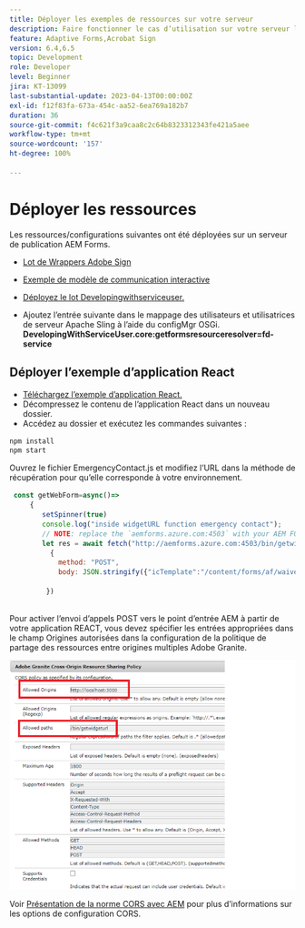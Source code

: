 ```yaml
---
title: Déployer les exemples de ressources sur votre serveur
description: Faire fonctionner le cas d’utilisation sur votre serveur local
feature: Adaptive Forms,Acrobat Sign
version: 6.4,6.5
topic: Development
role: Developer
level: Beginner
jira: KT-13099
last-substantial-update: 2023-04-13T00:00:00Z
exl-id: f12f83fa-673a-454c-aa52-6ea769a182b7
duration: 36
source-git-commit: f4c621f3a9caa8c2c64b8323312343fe421a5aee
workflow-type: tm+mt
source-wordcount: '157'
ht-degree: 100%

---
```


# Déployer les ressources

Les ressources/configurations suivantes ont été déployées sur un serveur de publication AEM Forms.

* [Lot de Wrappers Adobe Sign](assets/AcrobatSign.core-1.0.0-SNAPSHOT.jar)

* [Exemple de modèle de communication interactive](assets/waiver-interactive-communication.zip)
* [Déployez le lot Developingwithserviceuser.](https://experienceleague.adobe.com/docs/experience-manager-learn/assets/developingwithserviceuser.zip)
* Ajoutez l’entrée suivante dans le mappage des utilisateurs et utilisatrices de serveur Apache Sling à l’aide du configMgr OSGi.
  **DevelopingWithServiceUser.core:getformsresourceresolver=fd-service**

## Déployer l’exemple d’application React

* [Téléchargez l’exemple d’application React.](assets/mult-step-form1.zip)
* Décompressez le contenu de l’application React dans un nouveau dossier.
* Accédez au dossier et exécutez les commandes suivantes :

```java
npm install
npm start
```

Ouvrez le fichier EmergencyContact.js et modifiez l’URL dans la méthode de récupération pour qu’elle corresponde à votre environnement.


```javascript
 const getWebForm=async()=>
     {
        setSpinner(true)
        console.log("inside widgetURL function emergency contact");
        // NOTE: replace the `aemforms.azure.com:4503` with your AEM FORM server
        let res = await fetch("http://aemforms.azure.com:4503/bin/getwidgeturl",
          {
            method: "POST",
            body: JSON.stringify({"icTemplate":"/content/forms/af/waiver/waiver/channels/print","waiver":formData})
                     
         })
 
```

Pour activer l’envoi d’appels POST vers le point d’entrée AEM à partir de votre application REACT, vous devez spécifier les entrées appropriées dans le champ Origines autorisées dans la configuration de la politique de partage des ressources entre origines multiples Adobe Granite.

![cors-setting](assets/cors-settings.png)

Voir [Présentation de la norme CORS avec AEM](https://experienceleague.adobe.com/docs/experience-manager-learn/foundation/security/understand-cross-origin-resource-sharing.html?lang=fr) pour plus d’informations sur les options de configuration CORS.
